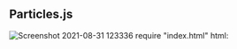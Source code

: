 ## Particles.js
![Screenshot 2021-08-31 123336](https://user-images.githubusercontent.com/88188721/131453891-f26e4189-a419-4250-9761-5cbf8e10116e.png)
require "index.html"
html:
```<script src="https://cdn.jsdelivr.net/particles.js/2.0.0/particles.min.js"></script>
